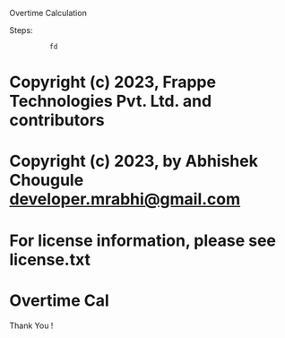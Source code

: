 Overtime Calculation

   Steps:
    
              fd
    
    
   # Copyright (c) 2023, Frappe Technologies Pvt. Ltd. and contributors
   # Copyright (c) 2023, by Abhishek Chougule developer.mrabhi@gmail.com
   # For license information, please see license.txt
   # Overtime Cal


Thank You !
